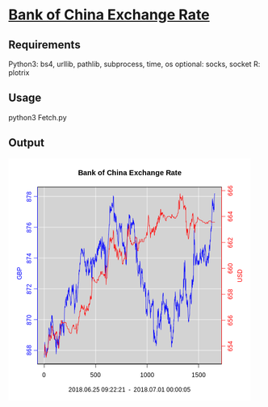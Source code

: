# [Bank of China Exchange Rate](http://www.boc.cn/sourcedb/whpj/)

## Requirements
Python3:
    bs4, urllib, pathlib, subprocess, time, os
    optional: socks, socket
R:
    plotrix


## Usage
python3 Fetch.py

## Output
![Figure of Exchange Rate](https://raw.githubusercontent.com/aca10jl/BOC-Currency/master/Figure/BOC.png "Bank of China Exchange Rate")
